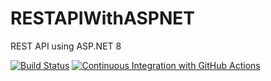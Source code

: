 # RESTAPIWithASPNET
REST API using ASP.NET 8

[![Build Status](https://app.travis-ci.com/renan-hath/RESTAPIWithASPNET.svg?branch=main)](https://app.travis-ci.com/renan-hath/RESTAPIWithASPNET)
[![Continuous Integration with GitHub Actions](https://github.com/renan-hath/RESTAPIWithASPNET/actions/workflows/docker-publish.yml/badge.svg)](https://github.com/renan-hath/RESTAPIWithASPNET/actions/workflows/docker-publish.yml)
